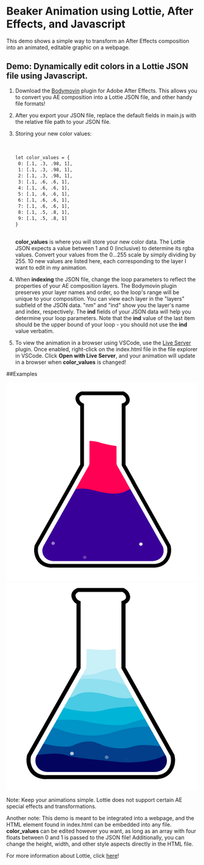 # Beaker Animation using Lottie, After Effects, and Javascript



This demo shows a simple way to transform an After Effects composition into an animated, editable graphic on a webpage. 



## Demo: Dynamically edit colors in a Lottie JSON file using Javascript. 


1. Download the [Bodymovin](https://exchange.adobe.com/apps/cc/12557/bodymovin) plugin for Adobe After Effects. This allows you to convert you AE composition into a Lottie JSON file, and other handy file formats!
   
3. After you export your JSON file, replace the default fields in main.js with the relative file path to your JSON file.
   
4. Storing your new color values:
   
   ```

   
   let color_values = {
    0: [.1, .3, .98, 1], 
    1: [.1, .3, .98, 1],
    2: [.1, .3, .98, 1],
    3: [.1, .6, .6, 1],
    4: [.1, .6, .6, 1],
    5: [.1, .6, .6, 1],
    6: [.1, .6, .6, 1],
    7: [.1, .6, .6, 1],
    8: [.1, .5, .8, 1],
    9: [.1, .5, .8, 1]
   }

   
   ```
   
      **color_values** is where you will store your new color data. 
      The Lottie JSON expects a value between 1 and 0 (inclusive) to determine its rgba values. Convert your values from the 0...255 scale by simply dividing by 255.
      10 new values are listed here, each corresponding to the layer I want to edit in my animation. 
   
6. When **indexing** the JSON file, change the loop parameters to reflect the properties of your AE composition layers. The Bodymovin plugin preserves your layer names and order, so the loop's range will be unique to your composition. You can view each layer in the "layers" subfield of the JSON data. "nm" and "ind" show you the layer's name and index, respectively. The **ind** fields of your JSON data will help you determine your loop parameters. Note that the **ind** value of the last item should be the upper bound of your loop - you should not use the **ind** value verbatim.
   
8. To view the animation in a browser using VSCode, use the [Live Server](https://marketplace.visualstudio.com/items?itemName=ritwickdey.LiveServer) plugin. Once enabled, right-click on the index.html file in the file explorer in VSCode. Click **Open with Live Server**, and your animation will update in a browser when **color_values** is changed!


##Examples

![Demo](demo_1.png)
![Demo](demo_2.png)






   Note: Keep your animations simple. Lottie does not support certain AE special effects and transformations.
   
   Another note: This demo is meant to be integrated into a webpage, and the HTML element found in index.html can be embedded into any file. **color_values** can be edited however you want, as long as an array with four floats between 0 and 1 is passed to the JSON file! Additionally, you can change the height, width, and other style aspects directly in the HTML file.

For more information about Lottie, click [here](https://lottiefiles.com/blog/working-with-lottie-animations/how-to-add-lottie-animation-in-web-page-html/)!







